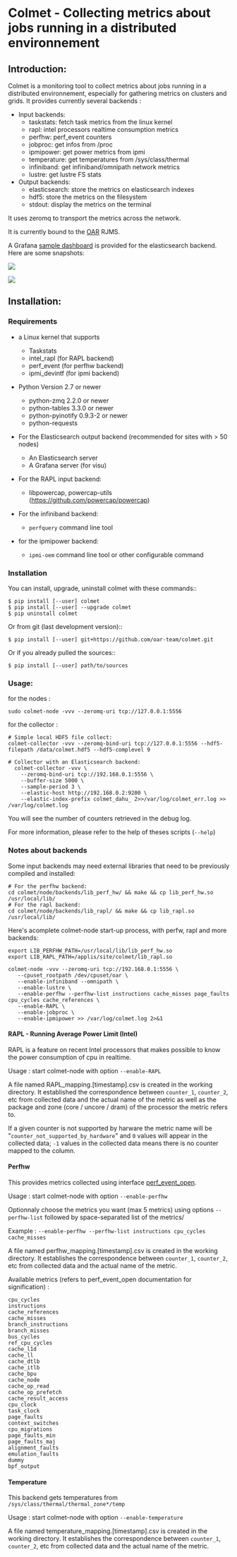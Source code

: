 # Colmet - Collecting metrics about jobs running in a distributed environnement

## Introduction:

Colmet is a monitoring tool to collect metrics about jobs running in a
distributed environnement, especially for gathering metrics on clusters and
grids. It provides currently several backends :
- Input backends:
  - taskstats: fetch task metrics from the linux kernel
  - rapl: intel processors realtime consumption metrics
  - perfhw: perf_event counters
  - jobproc: get infos from /proc
  - ipmipower: get power metrics from ipmi
  - temperature: get temperatures from /sys/class/thermal
  - infiniband: get infiniband/omnipath network metrics
  - lustre: get lustre FS stats
- Output backends:
  - elasticsearch: store the metrics on elasticsearch indexes
  - hdf5: store the metrics on the filesystem
  - stdout: display the metrics on the terminal

It uses zeromq to transport the metrics across the network.

It is currently bound to the [OAR](http://oar.imag.fr) RJMS.

A Grafana [sample dashboard](./graph/grafana) is provided for the elasticsearch backend. Here are some snapshots:

![](./screenshot1.png)

![](./screenshot2.png)

## Installation:

### Requirements

- a Linux kernel that supports
  - Taskstats
  - intel_rapl (for RAPL backend)
  - perf_event (for perfhw backend)
  - ipmi_devintf (for ipmi backend)

- Python Version 2.7 or newer
  - python-zmq 2.2.0 or newer
  - python-tables 3.3.0 or newer
  - python-pyinotify 0.9.3-2 or newer
  - python-requests

- For the Elasticsearch output backend (recommended for sites with > 50 nodes)
  - An Elasticsearch server
  - A Grafana server (for visu)

- For the RAPL input backend:
  - libpowercap, powercap-utils (https://github.com/powercap/powercap)

- For the infiniband backend:
  - `perfquery` command line tool

- for the ipmipower backend:
  - `ipmi-oem` command line tool or other configurable command

### Installation

You can install, upgrade, uninstall colmet with these commands::

```
$ pip install [--user] colmet
$ pip install [--user] --upgrade colmet
$ pip uninstall colmet
```

Or from git (last development version)::

```
$ pip install [--user] git+https://github.com/oar-team/colmet.git
```

Or if you already pulled the sources::

```
$ pip install [--user] path/to/sources
```

### Usage:

for the nodes :

```
sudo colmet-node -vvv --zeromq-uri tcp://127.0.0.1:5556
```

for the collector :

```
# Simple local HDF5 file collect:
colmet-collector -vvv --zeromq-bind-uri tcp://127.0.0.1:5556 --hdf5-filepath /data/colmet.hdf5 --hdf5-complevel 9
```

```
# Collector with an Elasticsearch backend:
  colmet-collector -vvv \
    --zeromq-bind-uri tcp://192.168.0.1:5556 \
    --buffer-size 5000 \
    --sample-period 3 \
    --elastic-host http://192.168.0.2:9200 \
    --elastic-index-prefix colmet_dahu_ 2>>/var/log/colmet_err.log >> /var/log/colmet.log
```

You will see the number of counters retrieved in the debug log.


For more information, please refer to the help of theses scripts (`--help`)

### Notes about backends

Some input backends may need external libraries that need to be previously compiled and installed:

```
# For the perfhw backend:
cd colmet/node/backends/lib_perf_hw/ && make && cp lib_perf_hw.so /usr/local/lib/
# For the rapl backend:
cd colmet/node/backends/lib_rapl/ && make && cp lib_rapl.so /usr/local/lib/
```

Here's acomplete colmet-node start-up process, with perfw, rapl and more backends:

```
export LIB_PERFHW_PATH=/usr/local/lib/lib_perf_hw.so
export LIB_RAPL_PATH=/applis/site/colmet/lib_rapl.so

colmet-node -vvv --zeromq-uri tcp://192.168.0.1:5556 \
   --cpuset_rootpath /dev/cpuset/oar \
   --enable-infiniband --omnipath \
   --enable-lustre \
   --enable-perfhw --perfhw-list instructions cache_misses page_faults cpu_cycles cache_references \
   --enable-RAPL \
   --enable-jobproc \
   --enable-ipmipower >> /var/log/colmet.log 2>&1
```

#### RAPL - Running Average Power Limit (Intel)

RAPL is a feature on recent Intel processors that makes possible to know the power consumption of cpu in realtime.

Usage : start colmet-node with option `--enable-RAPL`

A file named RAPL_mapping.[timestamp].csv is created in the working directory. It established the correspondence between `counter_1`, `counter_2`, etc from collected data and the actual name of the metric as well as the package and zone (core / uncore / dram) of the processor the metric refers to.

If a given counter is not supported by harware the metric name will be "`counter_not_supported_by_hardware`" and `0` values will appear in the collected data; `-1` values in the collected data means there is no counter mapped to the column.

#### Perfhw

This provides metrics collected using  interface [perf_event_open](http://man7.org/linux/man-pages/man2/perf_event_open.2.html).

Usage : start colmet-node with option `--enable-perfhw`

Optionnaly choose the metrics you want (max 5 metrics) using options `--perfhw-list` followed by space-separated list of the metrics/

Example : `--enable-perfhw --perfhw-list instructions cpu_cycles cache_misses`

A file named perfhw_mapping.[timestamp].csv is created in the working directory. It establishes the correspondence between `counter_1`, `counter_2`, etc from collected data and the actual name of the metric.

Available metrics (refers to perf_event_open documentation for signification) :

```
cpu_cycles 
instructions 
cache_references 
cache_misses 
branch_instructions
branch_misses
bus_cycles 
ref_cpu_cycles 
cache_l1d 
cache_ll
cache_dtlb 
cache_itlb 
cache_bpu 
cache_node 
cache_op_read 
cache_op_prefetch 
cache_result_access 
cpu_clock 
task_clock 
page_faults 
context_switches 
cpu_migrations
page_faults_min
page_faults_maj
alignment_faults 
emulation_faults
dummy
bpf_output
```

#### Temperature

This backend gets temperatures from `/sys/class/thermal/thermal_zone*/temp`

Usage : start colmet-node with option `--enable-temperature`

A file named temperature_mapping.[timestamp].csv is created in the working directory. It establishes the correspondence between `counter_1`, `counter_2`, etc from collected data and the actual name of the metric.

